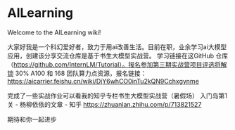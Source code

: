 # AILearning
Welcome to the AILearning wiki!

大家好我是一个科幻爱好者，致力于用ai改善生活。目前在职，业余学习ai大模型应用，创建该分享交流仓库是基于书生大模型实战营。 学习链接在这GitHub 仓库（https://github.com/InternLM/Tutorial）。报名参加第三期实战营项目评选将解锁 30% A100 和 168 团队算力点资源，报名链接：https://aicarrier.feishu.cn/wiki/DjY6whCO0inTu2kQN9Cchxgynme

完成了一些实战作业可以看我的知乎专栏书生大模型实战营（暑假场） 入门岛第1关 - 杨柳依依的文章 - 知乎 https://zhuanlan.zhihu.com/p/713821527

期待和你一起进步
